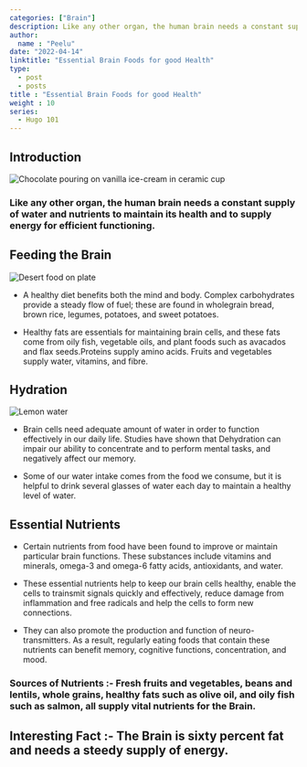 ```yaml
---
categories: ["Brain"]
description: Like any other organ, the human brain needs a constant supply of water and nutrients to maintain its health and to supply energy for efficient functioning.
author:
  name : "Peelu"
date: "2022-04-14"
linktitle: "Essential Brain Foods for good Health"
type: 
  - post
  - posts
title : "Essential Brain Foods for good Health"
weight : 10
series:  
  - Hugo 101
---
```


## Introduction

![Chocolate pouring on  vanilla ice-cream in ceramic cup](/brain2.webp)

### Like any other organ, the human brain needs a constant supply of water and nutrients to maintain its health and to supply energy for efficient functioning.

## Feeding the Brain

![Desert food on plate](/brain.webp)


- A healthy diet benefits both the mind and body. Complex carbohydrates provide a  steady flow of fuel; these are found in wholegrain bread, brown rice, legumes, potatoes, and sweet potatoes.

- Healthy fats are essentials for maintaining brain cells, and these fats come from oily fish, vegetable oils, and plant foods such as avacados and flax seeds.Proteins supply amino acids. Fruits and vegetables supply water, vitamins, and fibre.

## Hydration

![Lemon water](/lemon.webp)

- Brain cells need adequate amount of water in order to function effectively in our daily life. Studies have shown that Dehydration can impair our ability to concentrate and to perform mental tasks, and negatively affect our memory.

- Some of our water intake comes from the food we consume, but it is helpful to drink several glasses of water each day to maintain a healthy level of water.

## Essential Nutrients

- Certain nutrients from food have been found to improve or  maintain particular brain functions. These substances include vitamins and minerals, omega-3 and omega-6 fatty acids, antioxidants, and water.

- These essential nutrients help to keep our brain cells healthy, enable the cells to trainsmit signals quickly and effectively, reduce  damage from inflammation and free radicals and help the cells to form new connections.

- They can also promote the production and function of neuro-transmitters. As a result, regularly eating foods that contain these nutrients can benefit memory, cognitive functions, concentration, and mood.

### Sources of Nutrients :- Fresh fruits and vegetables, beans and lentils, whole grains, healthy fats such as olive oil, and oily fish such as salmon, all supply vital nutrients for the Brain.

## Interesting Fact :- The Brain is sixty percent fat and needs a steedy supply of energy.



